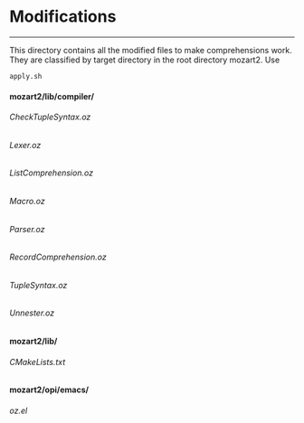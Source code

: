 # Modifications
---
This directory contains all the modified files to make comprehensions work. They are classified by target directory in the root directory mozart2. Use 

	apply.sh

#### mozart2/lib/compiler/
###### CheckTupleSyntax.oz
###### Lexer.oz
###### ListComprehension.oz
###### Macro.oz
###### Parser.oz
###### RecordComprehension.oz
###### TupleSyntax.oz
###### Unnester.oz

#### mozart2/lib/
###### CMakeLists.txt

#### mozart2/opi/emacs/
###### oz.el
